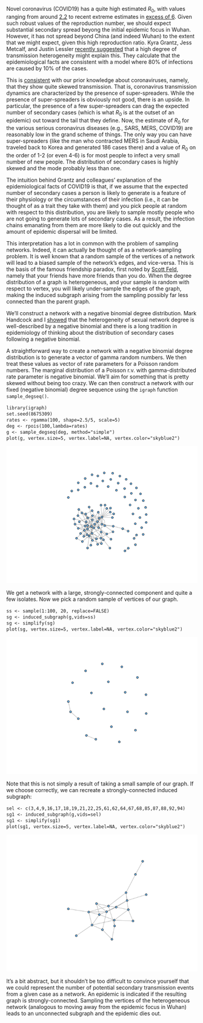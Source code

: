 Novel coronavirus (COVID19) has a quite high estimated *R*<sub>0</sub>,
with values ranging from around
[2.2](https://doi.org/10.1056/NEJMoa2001316) to recent extreme estimates
in [excess of
6](https://www.medrxiv.org/content/10.1101/2020.02.07.20021154v1). Given
such robust values of the reproduction number, we should expect
substantial secondary spread beyong the initial epidemic focus in Wuhan.
However, it has not spread beyond China (and indeed Wuhan) to the extent
that we might expect, given this high reproduction ratio. Kyra Grantz,
Jess Metcalf, and Justin Lessler [recently
suggested](https://hopkinsidd.github.io/nCoV-Sandbox/DispersionExploration.html)
that a high degree of transmission heterogeneity might explain this.
They calculate that the epidemiological facts are consistent with a
model where 80% of infections are caused by 10% of the cases.

This is [consistent](https://doi.org/10.1056/NEJMp2000929) with our
prior knowledge about coronaviruses, namely, that they show quite skewed
transmission. That is, coronavirus transmission dynamics are
characterized by the presence of super-spreaders. While the presence of
super-spreaders is obviously not good, there is an upside. In
particular, the presence of a few super-spreaders can drag the expected
number of secondary cases (which is what *R*<sub>0</sub> is at the
outset of an epidemic) out toward the tail that they define. Now, the
estimate of *R*<sub>0</sub> for the various serious coronavirus diseases
(e.g., SARS, MERS, COVID19) are reasonably low in the grand scheme of
things. The only way you can have super-spreaders (like the man who
contracted MERS in Saudi Arabia, traveled back to Korea and generated
186 cases there) and a value of *R*<sub>0</sub> on the order of 1-2 (or
even 4-6) is for most people to infect a very small number of new
people. The distribution of secondary cases is highly skewed and the
mode probably less than one.

The intuition behind Grantz and colleagues’ explanation of the
epidemiological facts of COVID19 is that, if we assume that the expected
number of secondary cases a person is likely to generate is a feature of
their physiology or the circumstances of their infection (i.e., it can
be thought of as a trait they take with them) and you pick people at
random with respect to this distribution, you are likely to sample
mostly people who are not going to generate lots of secondary cases. As
a result, the infection chains emanating from them are more likely to
die out quickly and the amount of epidemic dispersal will be limited.

This interpretation has a lot in common with the problem of sampling
networks. Indeed, it can actually be thought of as a network-sampling
problem. It is well known that a random sample of the vertices of a
network will lead to a biased sample of the network’s edges, and
vice-versa. This is the basis of the famous friendship paradox, first
noted by [Scott Feld](https://doi.org/10.1086/229693), namely that your
friends have more friends than you do. When the degree distribution of a
graph is heterogeneous, and your sample is random with respect to
vertex, you will likely under-sample the edges of the graph, making the
induced subgraph arising from the sampling possibly far less connected
than the parent graph.

We’ll construct a network with a negative binomial degree distribution.
Mark Handcock and I [showed](https://doi.org/10.1016/j.tpb.2003.09.006)
that the heterogeneity of sexual network degree is well-described by a
negative binomial and there is a long tradition in epidemiology of
thinking about the distribution of secondary cases following a negative
binomial.

A straightforward way to create a network with a negative binomial
degree distribution is to generate a vector of gamma random numbers. We
then treat these values as vector of rate parameters for a Poisson
random numbers. The marginal distribution of a Poisson r.v. with
gamma-distributed rate parameter is negative binomial. We’ll aim for
something that is pretty skewed without being too crazy. We can then
construct a network with our fixed (negative binomial) degree sequence
using the `igraph` function `sample_degseq()`.

    library(igraph)
    set.seed(8675309)
    rates <- rgamma(100, shape=2.5/5, scale=5)
    deg <- rpois(100,lambda=rates)
    g <- sample_degseq(deg, method="simple")
    plot(g, vertex.size=5, vertex.label=NA, vertex.color="skyblue2")

![](netsample_files/figure-markdown_github/unnamed-chunk-1-1.png)

We get a network with a large, strongly-connected component and quite a
few isolates. Now we pick a random sample of vertices of our graph.

    ss <- sample(1:100, 20, replace=FALSE)
    sg <- induced_subgraph(g,vids=ss)
    sg <- simplify(sg)
    plot(sg, vertex.size=5, vertex.label=NA, vertex.color="skyblue2")

![](netsample_files/figure-markdown_github/unnamed-chunk-2-1.png)

Note that this is not simply a result of taking a small sample of our
graph. If we choose correctly, we can recreate a strongly-connected
induced subgraph:

    sel <- c(3,4,9,16,17,18,19,21,22,25,61,62,64,67,68,85,87,88,92,94)
    sg1 <- induced_subgraph(g,vids=sel)
    sg1 <- simplify(sg1)
    plot(sg1, vertex.size=5, vertex.label=NA, vertex.color="skyblue2")

![](netsample_files/figure-markdown_github/unnamed-chunk-3-1.png)

It’s a bit abstract, but it shouldn’t be too difficult to convince
yourself that we could represent the number of potential secondary
transmission events from a given case as a network. An epidemic is
indicated if the resulting graph is strongly-connected. Sampling the
vertices of the heterogeneous network (analogous to moving away from the
epidemic focus in Wuhan) leads to an unconnected subgraph and the
epidemic dies out.
